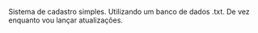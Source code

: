 Sistema de cadastro simples.
Utilizando um banco de dados .txt.
De vez enquanto vou lançar atualizações.